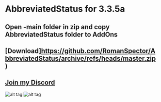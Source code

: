# AbbreviatedStatus for 3.3.5a
## Open -main folder in zip and copy AbbreviatedStatus folder to AddOns

## [Download]https://github.com/RomanSpector/AbbreviatedStatus/archive/refs/heads/master.zip)

## [Join my Discord](https://discord.gg/wXw6pTvxMQ)

![alt tag](https://media.discordapp.net/attachments/761857830923665418/849289590316859405/2021-06-01_171213_2.jpg?width=1082&height=573) 
![alt tag](https://media.discordapp.net/attachments/761857830923665418/849289588090208306/2021-06-01_171010_2.jpg?width=1082&height=573)

